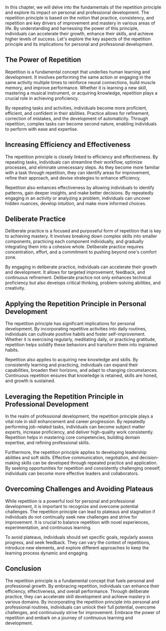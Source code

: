 
In this chapter, we will delve into the fundamentals of the repetition principle and explore its impact on personal and professional development. The repetition principle is based on the notion that practice, consistency, and repetition are key drivers of improvement and mastery in various areas of life. By understanding and harnessing the power of this principle, individuals can accelerate their growth, enhance their skills, and achieve higher levels of success. Let's explore the key aspects of the repetition principle and its implications for personal and professional development.

The Power of Repetition
-----------------------

Repetition is a fundamental concept that underlies human learning and development. It involves performing the same action or engaging in the same activity multiple times to reinforce neural connections, build muscle memory, and improve performance. Whether it is learning a new skill, mastering a musical instrument, or acquiring knowledge, repetition plays a crucial role in achieving proficiency.

By repeating tasks and activities, individuals become more proficient, efficient, and confident in their abilities. Practice allows for refinement, correction of mistakes, and the development of automaticity. Through repetition, complex tasks can become second nature, enabling individuals to perform with ease and expertise.

Increasing Efficiency and Effectiveness
---------------------------------------

The repetition principle is closely linked to efficiency and effectiveness. By repeating tasks, individuals can streamline their workflow, optimize processes, and eliminate unnecessary steps. As they become more familiar with a task through repetition, they can identify areas for improvement, refine their approach, and devise strategies to enhance efficiency.

Repetition also enhances effectiveness by allowing individuals to identify patterns, gain deeper insights, and make better decisions. By repeatedly engaging in an activity or analyzing a problem, individuals can uncover hidden nuances, develop intuition, and make more informed choices.

Deliberate Practice
-------------------

Deliberate practice is a focused and purposeful form of repetition that is key to achieving mastery. It involves breaking down complex skills into smaller components, practicing each component individually, and gradually integrating them into a cohesive whole. Deliberate practice requires concentration, effort, and a commitment to pushing beyond one's comfort zone.

By engaging in deliberate practice, individuals can accelerate their growth and development. It allows for targeted improvement, feedback, and continuous refinement. Deliberate practice not only enhances technical proficiency but also develops critical thinking, problem-solving abilities, and creativity.

Applying the Repetition Principle in Personal Development
---------------------------------------------------------

The repetition principle has significant implications for personal development. By incorporating repetitive activities into daily routines, individuals can cultivate positive habits and foster self-improvement. Whether it is exercising regularly, meditating daily, or practicing gratitude, repetition helps solidify these behaviors and transform them into ingrained habits.

Repetition also applies to acquiring new knowledge and skills. By consistently learning and practicing, individuals can expand their capabilities, broaden their horizons, and adapt to changing circumstances. Continuous repetition ensures that knowledge is retained, skills are honed, and growth is sustained.

Leveraging the Repetition Principle in Professional Development
---------------------------------------------------------------

In the realm of professional development, the repetition principle plays a vital role in skill enhancement and career progression. By repeatedly performing job-related tasks, individuals can become subject matter experts, increase proficiency, and deliver high-quality work consistently. Repetition helps in mastering core competencies, building domain expertise, and refining professional skills.

Furthermore, the repetition principle applies to developing leadership abilities and soft skills. Effective communication, negotiation, and decision-making skills can be developed through repeated practice and application. By seeking opportunities for repetition and consistently challenging oneself, individuals can become more effective leaders and collaborators.

Overcoming Challenges and Avoiding Plateaus
-------------------------------------------

While repetition is a powerful tool for personal and professional development, it is important to recognize and overcome potential challenges. The repetition principle can lead to plateaus and stagnation if individuals do not continually seek new challenges and strive for improvement. It is crucial to balance repetition with novel experiences, experimentation, and continuous learning.

To avoid plateaus, individuals should set specific goals, regularly assess progress, and seek feedback. They can vary the context of repetitions, introduce new elements, and explore different approaches to keep the learning process dynamic and engaging.

Conclusion
----------

The repetition principle is a fundamental concept that fuels personal and professional growth. By embracing repetition, individuals can enhance their efficiency, effectiveness, and overall performance. Through deliberate practice, they can accelerate skill development and achieve mastery in various domains. By incorporating the repetition principle into personal and professional routines, individuals can unlock their full potential, overcome challenges, and continuously strive for improvement. Embrace the power of repetition and embark on a journey of continuous learning and development.
